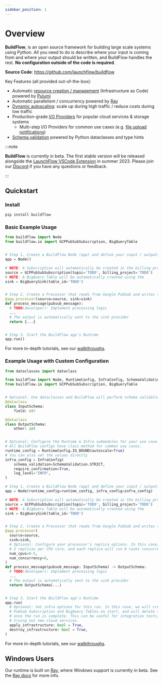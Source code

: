 ```yaml
---
sidebar_position: 1
---
```


# Overview

**BuildFlow**, is an open source framework for building large scale systems using Python. All you need to do is describe where your input is coming from and where your output should be written, and BuildFlow handles the rest. **No configuration outside of the code is required**.

**Source Code**: https://github.com/launchflow/buildflow

Key Features (all provided out-of-the-box):

- Automatic [resource creation / management](resource-creation) (Infrastructure as Code) powered by [Pulumi](https://github.com/pulumi/pulumi)
- Automatic parallelism / concurrency powered by [Ray](https://github.com/ray-project/ray)
- [Dynamic autoscaling](autoscaling.md): scale up during high traffic / reduce costs during low traffic
- Production-grade [I/O Providers](io-providers/overview) for popular cloud services & storage systems
  - Multi-step I/O Providers for common use cases (e.g. [file upload notifications](io-connectors/gcs_notifications))
- [Schema validation](schema-validation) powered by Python dataclasses and type hints

:::note

**BuildFlow** is currently in beta. The first stable version will be released alongside the [LaunchFlow VSCode Extension](https://www.launchflow.com/) in summer 2023. Please join our [Discord](https://discordapp.com/invite/wz7fjHyrCA) if you have any questions or feedback.

:::

## Quickstart

### Install

```bash
pip install buildflow
```

### Basic Example Usage

```python
from buildflow import Node
from buildflow.io import GCPPubSubSubscription, BigQueryTable


# Step 1. Create a BuildFlow Node (app) and define your input / output(s)
app = Node()

# NOTE: A Subscription will automatically be created in the billing project
source = GCPPubSubSubscription(topic='TODO', billing_project='TODO')
# NOTE: A BigQuery Table will be automatically created using the  
sink = BigQuerySink(table_id='TODO')


# Step 2. Create a Processor that reads from Google PubSub and writes to BigQuery
@app.processor(source=source, sink=sink)
def process_message(pubsub_message):
  # TODO(developer): Implement processing logic
  ...
  # The output is automatically sent to the sink provider
  return {...}


# Step 3. Start the BuildFlow app's Runtime
app.run()
```

For more in-depth tutorials, see our [walkthroughs](category/walkthroughs).


### Example Usage with Custom Configuration

```python
from dataclasses import dataclass

from buildflow import Node, RuntimeConfig, InfraConfig, SchemaValidation
from buildflow.io import GCPPubSubSubscription, BigQueryTable


# Optional: Use dataclasses and BuildFlow will perform schema validation checks
@dataclass
class InputSchema:
    field: str

@dataclass
class OutputSchema:
    other: int


# Optional: Configure the Runtime & Infra submodules for your use case.
# All BuildFlow configs have class method for common use cases.
runtime_config = RuntimeConfig.IO_BOUND(autoscale=True)
# You can also set the values directly
infra_config = InfraConfig(
    schema_validation=SchemaValidation.STRICT,
    require_confirmation=True,
    log_level="INFO",
)

# Step 1. Create a BuildFlow Node (app) and define your input / output(s)
app = Node(runtime_config=runtime_config, infra_config=infra_config)

# NOTE: A Subscription will automatically be created in the billing project
source = GCPPubSubSubscription(topic='TODO', billing_project='TODO')
# NOTE: A BigQuery Table will be automatically created using the  
sink = BigQuerySink(table_id='TODO')


# Step 2. Create a Processor that reads from Google PubSub and writes to BigQuery
@app.processor(
  source=source,
  sink=sink, 
  # Optional: Configure your processor's replica options. In this case, we will run 
  # 2 replicas per CPU core, and each replica will run 8 tasks concurrently.
  num_cpus=0.5,
  num_concurrency=8,
)
def process_message(pubsub_message: InputSchema) -> OutputSchema:
  # TODO(developer): Implement processing logic
  ...
  # The output is automatically sent to the sink provider
  return OutputSchema(...)


# Step 3. Start the BuildFlow app's Runtime
app.run(
  # Optional: Set infra options for this run. In this case, we will create the
  # PubSub Subscription and BigQuery Tables on start, and will delete them
  # once the run is complete. This can be useful for integration tests, or when
  # trying out new cloud services.
  apply_infrastructure: bool = True,
  destroy_infrastructure: bool = True,
)
```

For more in-depth tutorials, see our [walkthroughs](category/walkthroughs).

## Windows Users

Our runtime is built on [Ray](https://ray.io/), where Windows support is currently in beta. See the [Ray docs](https://docs.ray.io/en/latest/ray-overview/installation.html#windows-support) for more info.
